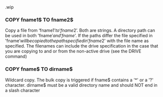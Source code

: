 .wip


### COPY fname1$ TO fname2$

Copy a file from ‘fname1$’ to ‘fname2$’. Both are strings. A directory path can be used in both 'fname$' and 'fname$'. If the paths differ the file specified in 'fname$' will be copied to the path specified in 'fname2$' with the file name as specified. The filenames can include the drive specification in the case that you are copying to and or from the non-active drive (see the DRIVE command)

### COPY fname$ TO dirname$

Wildcard copy. The bulk copy is triggered if fname$ contains a '*' or a '?' character. dirname$ must be a valid directory name and should NOT end in a slash character